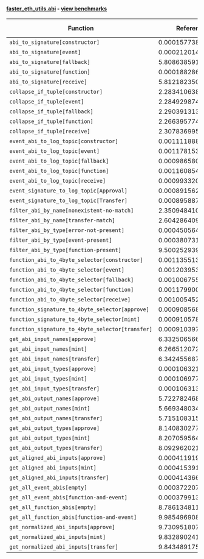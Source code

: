 #### [faster_eth_utils.abi](https://github.com/BobTheBuidler/faster-eth-utils/blob/BobTheBuidler-patch-5/faster_eth_utils/abi.py) - [view benchmarks](https://github.com/BobTheBuidler/faster-eth-utils/blob/BobTheBuidler-patch-5/benchmarks/test_abi_benchmarks.py)

| Function | Reference Mean | Faster Mean | % Change | Speedup (%) | x Faster | Faster |
|----------|---------------|-------------|----------|-------------|----------|--------|
| `abi_to_signature[constructor]` | 0.00015773817957569114 | 7.97762444965237e-05 | 49.42% | 97.73% | 1.98x | ✅ |
| `abi_to_signature[event]` | 0.0002120144350693362 | 9.674245429750595e-05 | 54.37% | 119.15% | 2.19x | ✅ |
| `abi_to_signature[fallback]` | 5.808638591582166e-05 | 5.2830184055786366e-05 | 9.05% | 9.95% | 1.10x | ✅ |
| `abi_to_signature[function]` | 0.00018828629994825844 | 9.376774773137188e-05 | 50.20% | 100.80% | 2.01x | ✅ |
| `abi_to_signature[receive]` | 5.812182350799686e-05 | 5.31706290104173e-05 | 8.52% | 9.31% | 1.09x | ✅ |
| `collapse_if_tuple[constructor]` | 2.2834106388775175e-05 | 5.471783292583126e-06 | 76.04% | 317.31% | 4.17x | ✅ |
| `collapse_if_tuple[event]` | 2.2849298744262507e-05 | 5.450657119061093e-06 | 76.15% | 319.20% | 4.19x | ✅ |
| `collapse_if_tuple[fallback]` | 2.2903913136109282e-05 | 5.478717029648686e-06 | 76.08% | 318.05% | 4.18x | ✅ |
| `collapse_if_tuple[function]` | 2.266395774963902e-05 | 5.605516356784552e-06 | 75.27% | 304.32% | 4.04x | ✅ |
| `collapse_if_tuple[receive]` | 2.3078369955400463e-05 | 5.4898317722768705e-06 | 76.21% | 320.38% | 4.20x | ✅ |
| `event_abi_to_log_topic[constructor]` | 0.0011118885459900896 | 0.0008091414406493583 | 27.23% | 37.42% | 1.37x | ✅ |
| `event_abi_to_log_topic[event]` | 0.001178153136828774 | 0.0008382672673891996 | 28.85% | 40.55% | 1.41x | ✅ |
| `event_abi_to_log_topic[fallback]` | 0.0009865808895899034 | 0.0007708845696921435 | 21.86% | 27.98% | 1.28x | ✅ |
| `event_abi_to_log_topic[function]` | 0.0011608544757035777 | 0.0008307919122174405 | 28.43% | 39.73% | 1.40x | ✅ |
| `event_abi_to_log_topic[receive]` | 0.000993320487288462 | 0.000769591727272183 | 22.52% | 29.07% | 1.29x | ✅ |
| `event_signature_to_log_topic[Approval]` | 0.0008915621760488339 | 0.0006958170014857829 | 21.96% | 28.13% | 1.28x | ✅ |
| `event_signature_to_log_topic[Transfer]` | 0.0008958879077950214 | 0.0006946843261676139 | 22.46% | 28.96% | 1.29x | ✅ |
| `filter_abi_by_name[nonexistent-no-match]` | 2.350948410123239e-05 | 1.681525066305181e-05 | 28.47% | 39.81% | 1.40x | ✅ |
| `filter_abi_by_name[transfer-match]` | 2.6042864090989955e-05 | 1.9321175662671865e-05 | 25.81% | 34.79% | 1.35x | ✅ |
| `filter_abi_by_type[error-not-present]` | 0.0004505644091955872 | 1.5403500619975926e-05 | 96.58% | 2825.08% | 29.25x | ✅ |
| `filter_abi_by_type[event-present]` | 0.00038073124719960425 | 1.6124423295355558e-05 | 95.76% | 2261.21% | 23.61x | ✅ |
| `filter_abi_by_type[function-present]` | 9.500252939329592e-05 | 1.586697760013244e-05 | 83.30% | 498.74% | 5.99x | ✅ |
| `function_abi_to_4byte_selector[constructor]` | 0.0011355139681373957 | 0.0008157013633214582 | 28.16% | 39.21% | 1.39x | ✅ |
| `function_abi_to_4byte_selector[event]` | 0.001203953334605425 | 0.0008447828598378447 | 29.83% | 42.52% | 1.43x | ✅ |
| `function_abi_to_4byte_selector[fallback]` | 0.0010067550021522998 | 0.0007743995152074241 | 23.08% | 30.00% | 1.30x | ✅ |
| `function_abi_to_4byte_selector[function]` | 0.0011799005997474698 | 0.0008396548589289462 | 28.84% | 40.52% | 1.41x | ✅ |
| `function_abi_to_4byte_selector[receive]` | 0.0010054528157325184 | 0.0007772425697770663 | 22.70% | 29.36% | 1.29x | ✅ |
| `function_signature_to_4byte_selector[approve]` | 0.0009085684498515645 | 0.000703276514584904 | 22.60% | 29.19% | 1.29x | ✅ |
| `function_signature_to_4byte_selector[mint]` | 0.0009105786831116252 | 0.0007005289321779606 | 23.07% | 29.98% | 1.30x | ✅ |
| `function_signature_to_4byte_selector[transfer]` | 0.0009103977262438062 | 0.0007020405529958219 | 22.89% | 29.68% | 1.30x | ✅ |
| `get_abi_input_names[approve]` | 6.332506566271948e-05 | 2.1472523570587568e-05 | 66.09% | 194.91% | 2.95x | ✅ |
| `get_abi_input_names[mint]` | 6.266512072242426e-05 | 2.108730349829633e-05 | 66.35% | 197.17% | 2.97x | ✅ |
| `get_abi_input_names[transfer]` | 6.34245568732648e-05 | 2.1217988043665714e-05 | 66.55% | 198.92% | 2.99x | ✅ |
| `get_abi_input_types[approve]` | 0.00010632116372703818 | 2.423219315324431e-05 | 77.21% | 338.76% | 4.39x | ✅ |
| `get_abi_input_types[mint]` | 0.00010697720533881746 | 2.4227735463516874e-05 | 77.35% | 341.55% | 4.42x | ✅ |
| `get_abi_input_types[transfer]` | 0.00010631343041359404 | 2.4635964722965478e-05 | 76.83% | 331.54% | 4.32x | ✅ |
| `get_abi_output_names[approve]` | 5.72278246800329e-05 | 1.8540396510563094e-05 | 67.60% | 208.67% | 3.09x | ✅ |
| `get_abi_output_names[mint]` | 5.669348034137747e-05 | 1.833439133178782e-05 | 67.66% | 209.22% | 3.09x | ✅ |
| `get_abi_output_names[transfer]` | 5.715108315206098e-05 | 1.842742592904985e-05 | 67.76% | 210.14% | 3.10x | ✅ |
| `get_abi_output_types[approve]` | 8.140830277544009e-05 | 1.9995045424272915e-05 | 75.44% | 307.14% | 4.07x | ✅ |
| `get_abi_output_types[mint]` | 8.207059564908723e-05 | 1.998060030112552e-05 | 75.65% | 310.75% | 4.11x | ✅ |
| `get_abi_output_types[transfer]` | 8.092962021832418e-05 | 2.009744527162998e-05 | 75.17% | 302.69% | 4.03x | ✅ |
| `get_aligned_abi_inputs[approve]` | 0.0004119191853333556 | 0.00022799091677274706 | 44.65% | 80.67% | 1.81x | ✅ |
| `get_aligned_abi_inputs[mint]` | 0.00041539180913944515 | 0.000229528773400338 | 44.74% | 80.98% | 1.81x | ✅ |
| `get_aligned_abi_inputs[transfer]` | 0.00041436681045315543 | 0.0002295798903035121 | 44.60% | 80.49% | 1.80x | ✅ |
| `get_all_event_abis[empty]` | 0.0003722075462058576 | 1.1377150551430119e-05 | 96.94% | 3171.54% | 32.72x | ✅ |
| `get_all_event_abis[function-and-event]` | 0.0003799133200328084 | 1.6023947972294923e-05 | 95.78% | 2270.91% | 23.71x | ✅ |
| `get_all_function_abis[empty]` | 8.786134811168759e-05 | 1.0097830729319614e-05 | 88.51% | 770.10% | 8.70x | ✅ |
| `get_all_function_abis[function-and-event]` | 9.985496908097036e-05 | 1.5077321359132513e-05 | 84.90% | 562.29% | 6.62x | ✅ |
| `get_normalized_abi_inputs[approve]` | 9.730951807476473e-05 | 1.815200667876623e-05 | 81.35% | 436.08% | 5.36x | ✅ |
| `get_normalized_abi_inputs[mint]` | 9.832890241658804e-05 | 1.833379232554437e-05 | 81.35% | 436.33% | 5.36x | ✅ |
| `get_normalized_abi_inputs[transfer]` | 9.843489175661873e-05 | 1.821913656126318e-05 | 81.49% | 440.28% | 5.40x | ✅ |
